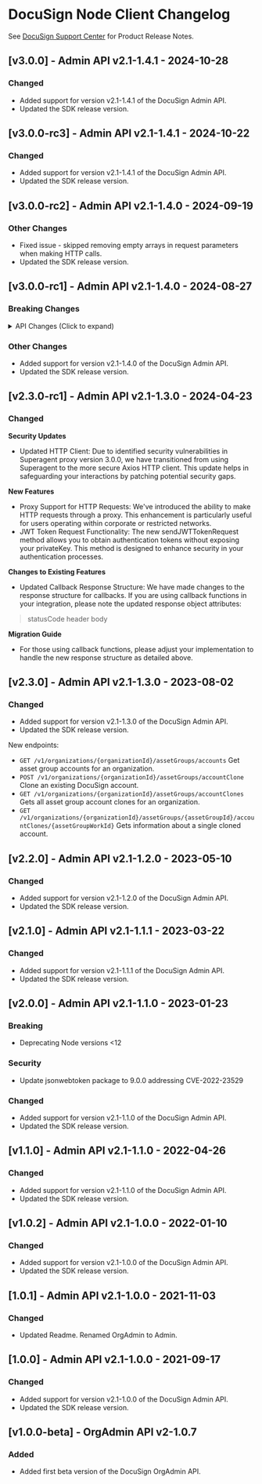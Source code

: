 # DocuSign Node Client Changelog

See [DocuSign Support Center](https://support.docusign.com/en/releasenotes/) for Product Release Notes.


## [v3.0.0] - Admin API v2.1-1.4.1 - 2024-10-28
### Changed
- Added support for version v2.1-1.4.1 of the DocuSign Admin API.
- Updated the SDK release version.

## [v3.0.0-rc3] - Admin API v2.1-1.4.1 - 2024-10-22
### Changed
- Added support for version v2.1-1.4.1 of the DocuSign Admin API.
- Updated the SDK release version.

## [v3.0.0-rc2] - Admin API v2.1-1.4.0 - 2024-09-19
### Other Changes
- Fixed issue - skipped removing empty arrays in request parameters when making HTTP calls.
- Updated the SDK release version.

## [v3.0.0-rc1] - Admin API v2.1-1.4.0 - 2024-08-27
### Breaking Changes
<details>
<summary>API Changes (Click to expand)</summary>

<br/>
<div style="margin-left: 20px;">

Added new query parameter "include_ds_groups" to the API "/v2/organizations/{organizationId}/users":

<h3>Added New APIs for Account Creation</h3>
<li>GET: get subscription details for organization</li>
<li>POST: initiate Create account request</li>
<li>GET: get ongoing process details by org ID</li>
<li>GET: get individual process details by org ID, asset group ID, asset group work ID</li>


</div>
</details>
 
### Other Changes
- Added support for version v2.1-1.4.0 of the DocuSign Admin API.
- Updated the SDK release version.

## [v2.3.0-rc1] - Admin API v2.1-1.3.0 - 2024-04-23
### Changed
**Security Updates**
- Updated HTTP Client: Due to identified security vulnerabilities in Superagent proxy version 3.0.0, we have transitioned from using Superagent to the more secure Axios HTTP client. This update helps in safeguarding your interactions by patching potential security gaps.

**New Features**
- Proxy Support for HTTP Requests: We've introduced the ability to make HTTP requests through a proxy. This enhancement is particularly useful for users operating within corporate or restricted networks.
- JWT Token Request Functionality: The new sendJWTTokenRequest method allows you to obtain authentication tokens without exposing your privateKey. This method is designed to enhance security in your authentication processes.

**Changes to Existing Features**
- Updated Callback Response Structure: We have made changes to the response structure for callbacks. If you are using callback functions in your integration, please note the updated response object attributes:
> statusCode
header
body

**Migration Guide**
- For those using callback functions, please adjust your implementation to handle the new response structure as detailed above.
## [v2.3.0] - Admin API v2.1-1.3.0 - 2023-08-02
### Changed
- Added support for version v2.1-1.3.0 of the DocuSign Admin API.
- Updated the SDK release version.

New endpoints:
* `GET /v1/organizations/{organizationId}/assetGroups/accounts` Get asset group accounts for an organization.
* `POST /v1/organizations/{organizationId}/assetGroups/accountClone` Clone an existing DocuSign account.
* `GET /v1/organizations/{organizationId}/assetGroups/accountClones` Gets all asset group account clones for an organization.
* `GET /v1/organizations/{organizationId}/assetGroups/{assetGroupId}/accountClones/{assetGroupWorkId}` Gets information about a single cloned account.
## [v2.2.0] - Admin API v2.1-1.2.0 - 2023-05-10
### Changed
- Added support for version v2.1-1.2.0 of the DocuSign Admin API.
- Updated the SDK release version.

## [v2.1.0] - Admin API v2.1-1.1.1 - 2023-03-22
### Changed
- Added support for version v2.1-1.1.1 of the DocuSign Admin API.
- Updated the SDK release version.

## [v2.0.0] - Admin API v2.1-1.1.0 - 2023-01-23
### Breaking 
- Deprecating Node versions <12
### Security
- Update jsonwebtoken package to 9.0.0 addressing CVE-2022-23529

### Changed
- Added support for version v2.1-1.1.0 of the DocuSign Admin API.
- Updated the SDK release version.

## [v1.1.0] - Admin API v2.1-1.1.0 - 2022-04-26
### Changed
- Added support for version v2.1-1.1.0 of the DocuSign Admin API.
- Updated the SDK release version.

## [v1.0.2] - Admin API v2.1-1.0.0 - 2022-01-10
### Changed
- Added support for version v2.1-1.0.0 of the DocuSign Admin API.
- Updated the SDK release version.

## [1.0.1] - Admin API v2.1-1.0.0 - 2021-11-03
### Changed
- Updated Readme. Renamed OrgAdmin to Admin.

## [1.0.0] - Admin API v2.1-1.0.0 - 2021-09-17
### Changed
- Added support for version v2.1-1.0.0 of the DocuSign Admin API.
- Updated the SDK release version.


## [v1.0.0-beta] - OrgAdmin API v2-1.0.7
### Added
- Added first beta version of the DocuSign OrgAdmin API.
